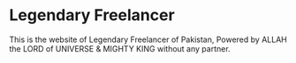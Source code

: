 # Legendary Freelancer

This is the website of Legendary Freelancer of Pakistan, Powered by ALLAH the LORD of UNIVERSE & MIGHTY KING without any partner.
